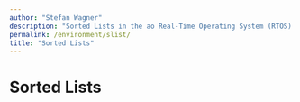 ```yaml
---
author: "Stefan Wagner"
description: "Sorted Lists in the ao Real-Time Operating System (RTOS)."
permalink: /environment/slist/
title: "Sorted Lists"
---
```


# Sorted Lists
